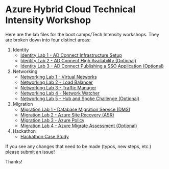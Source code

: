 # Azure Hybrid Cloud Technical Intensity Workshop

Here are the lab files for the boot camps/Tech Intensity workshops.  They are broken down into four distinct areas:

1. Identity
    - [Identity Lab 1 - AD Connect Infrastructure Setup](https://github.com/one-commercial-partner/OCPScale/blob/master/docs/Azure/BootCamps/HybridCloud/01_HybridCloud_IdentityLab01_ADConnect.md)
    - [Identity Lab 2 - AD Connect High Availability (Optional)](https://github.com/one-commercial-partner/OCPScale/blob/master/docs/Azure/BootCamps/HybridCloud/01_HybridCloud_IdentityLab02_ADConnectOptionalFeatures.md)
    - [Identity Lab 3 - AD Connect Publishing a SSO Application (Optional)](https://github.com/one-commercial-partner/OCPScale/blob/master/docs/Azure/BootCamps/HybridCloud/01_HybridCloud_IdentityLab03_SSOApp(Optional).md)
2. Networking
    - [Networking Lab 1 - Virtual Networks](https://github.com/one-commercial-partner/OCPScale/blob/master/docs/Azure/BootCamps/HybridCloud/03_HybridCloud_Networking_Lab01_VirtualNetworks.md)
    - [Networking Lab 2 - Load Balancer](https://github.com/one-commercial-partner/OCPScale/blob/master/docs/Azure/BootCamps/HybridCloud/03_HybridCloud_Networking_Lab02_LoadBalancer.md)
    - [Networking Lab 3 - Traffic Manager](https://github.com/one-commercial-partner/OCPScale/blob/master/docs/Azure/BootCamps/HybridCloud/03_HybridCloud_Networking_Lab03_TrafficManager.md)
    - [Networking Lab 4 - Network Watcher](https://github.com/one-commercial-partner/OCPScale/blob/master/docs/Azure/BootCamps/HybridCloud/03_HybridCloud_Networking_Lab04_NetworkWatcher.md)
    - [Networking Lab 5 - Hub and Spoke Challenge (Optional)](https://github.com/one-commercial-partner/OCPScale/blob/master/docs/Azure/BootCamps/HybridCloud/03_HybridCloud_Networking_Lab06_HubSpokeChallenge.md)
3. Migration
    - [Migration Lab 1 - Database Migration Service (DMS)](https://github.com/one-commercial-partner/OCPScale/blob/master/docs/Azure/BootCamps/HybridCloud/02_HybridCloud_Migration_Lab01_DMA.md)
    - [Migration Lab 2 - Azure Site Recovery (ASR)](https://github.com/one-commercial-partner/OCPScale/blob/master/docs/Azure/BootCamps/HybridCloud/02_HybridCloud_Migration_Lab02_ASR.md)
    - [Migration Lab 3 - Azure Policy](https://github.com/one-commercial-partner/OCPScale/blob/master/docs/Azure/BootCamps/HybridCloud/02_HybridCloud_Migration_Lab03_AzurePolicy.md)
    - [Migration Lab 4 - Azure Migrate Assessment (Optional)](https://github.com/one-commercial-partner/OCPScale/blob/master/docs/Azure/BootCamps/HybridCloud/02_HybridCloud_Migration_Lab04_AzureMigrate.md)
4. Hackathon
    - [Hackathon Case Study](https://github.com/one-commercial-partner/OCPScale/blob/master/docs/Azure/BootCamps/HybridCloud/04_Hybrid_Cloud_Hackathon_CaseStudy.md)

If you see any changes that need to be made (typos, new steps, etc.) please submit an issue!

Thanks!
